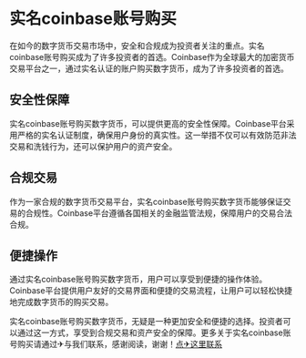# 实名coinbase账号购买

在如今的数字货币交易市场中，安全和合规成为投资者关注的重点。实名coinbase账号购买成为了许多投资者的首选。Coinbase作为全球最大的加密货币交易平台之一，通过实名认证的账户购买数字货币，成为了许多投资者的首选。

## 安全性保障

实名coinbase账号购买数字货币，可以提供更高的安全性保障。Coinbase平台采用严格的实名认证制度，确保用户身份的真实性。这一举措不仅可以有效防范非法交易和洗钱行为，还可以保护用户的资产安全。

## 合规交易

作为一家合规的数字货币交易平台，实名coinbase账号购买数字货币能够保证交易的合规性。Coinbase平台遵循各国相关的金融监管法规，保障用户的交易合法合规。

## 便捷操作

通过实名coinbase账号购买数字货币，用户可以享受到便捷的操作体验。Coinbase平台提供用户友好的交易界面和便捷的交易流程，让用户可以轻松快捷地完成数字货币的购买交易。

实名coinbase账号购买数字货币，无疑是一种更加安全和便捷的选择。投资者可以通过这一方式，享受到合规交易和资产安全的保障。更多关于实名coinbase账号购买请通过✈与我们联系，感谢阅读，谢谢！[点✈这里联系](https://d.k02.cc)
